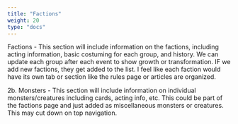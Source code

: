 ```yaml
---
title: "Factions"
weight: 20
type: "docs"
---
```


Factions - This section will include information on the factions, including acting information, basic costuming for each group, and history.  We can update each group after each event to show growth or transformation.  IF we add new factions, they get added to the list.  I feel like each faction would have its own tab or section like the rules page or articles are organized.

2b. Monsters - This section will include information on individual monsters/creatures including cards, acting info, etc. This could be part of the factions page and just added as miscellaneous monsters or creatures.  This may cut down on top navigation.